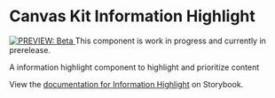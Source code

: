 # Canvas Kit Information Highlight

<a href="https://github.com/Workday/canvas-kit/tree/master/modules/preview-react/README.md">
  <img src="https://img.shields.io/badge/PREVIEW-beta-blueviolet" alt="PREVIEW: Beta" />
</a>  This component is work in progress and currently in prerelease.

A information highlight component to highlight and prioritize content

View the [documentation for Information Highlight](LINK_HERE)
on Storybook.

